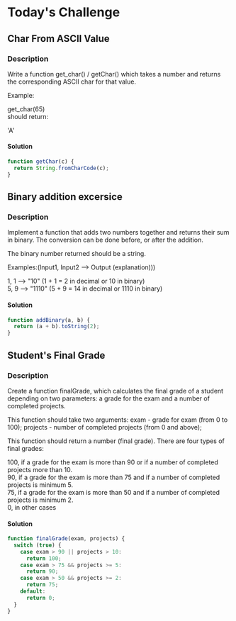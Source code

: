 # Today's Challenge

## Char From ASCII Value

### Description

Write a function get_char() / getChar() which takes a number and returns the corresponding ASCII char for that value.<br>

Example:<br>

get_char(65)<br>
should return:<br>

'A'

#### Solution

```js
function getChar(c) {
  return String.fromCharCode(c);
}
```

## Binary addition excersice

### Description
Implement a function that adds two numbers together and returns their sum in binary. The conversion can be done before, or after the addition.<br>

The binary number returned should be a string.<br>

Examples:(Input1, Input2 --> Output (explanation)))<br>

1, 1 --> "10" (1 + 1 = 2 in decimal or 10 in binary)<br>
5, 9 --> "1110" (5 + 9 = 14 in decimal or 1110 in binary)<br>
#### Solution

```js
function addBinary(a, b) {
  return (a + b).toString(2);
}
```

## Student's Final Grade

### Description
Create a function finalGrade, which calculates the final grade of a student depending on two parameters: a grade for the exam and a number of completed projects.<br>

This function should take two arguments: exam - grade for exam (from 0 to 100); projects - number of completed projects (from 0 and above);<br>

This function should return a number (final grade). There are four types of final grades:<br>

100, if a grade for the exam is more than 90 or if a number of completed projects more than 10.<br>
90, if a grade for the exam is more than 75 and if a number of completed projects is minimum 5.<br>
75, if a grade for the exam is more than 50 and if a number of completed projects is minimum 2.<br>
0, in other cases

#### Solution

```js
function finalGrade(exam, projects) {
  switch (true) {
    case exam > 90 || projects > 10:
      return 100;
    case exam > 75 && projects >= 5:
      return 90;
    case exam > 50 && projects >= 2:
      return 75;
    default:
      return 0;
  }
}
```
